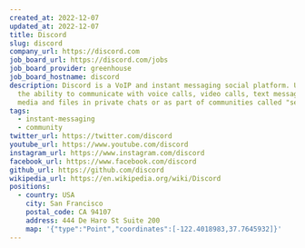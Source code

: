 ```yaml
---
created_at: 2022-12-07
updated_at: 2022-12-07
title: Discord
slug: discord
company_url: https://discord.com
job_board_url: https://discord.com/jobs
job_board_provider: greenhouse
job_board_hostname: discord
description: Discord is a VoIP and instant messaging social platform. Users have
  the ability to communicate with voice calls, video calls, text messaging,
  media and files in private chats or as part of communities called "servers".
tags:
  - instant-messaging
  - community
twitter_url: https://twitter.com/discord
youtube_url: https://www.youtube.com/discord
instagram_url: https://www.instagram.com/discord
facebook_url: https://www.facebook.com/discord
github_url: https://github.com/discord
wikipedia_url: https://en.wikipedia.org/wiki/Discord
positions:
  - country: USA
    city: San Francisco
    postal_code: CA 94107
    address: 444 De Haro St Suite 200
    map: '{"type":"Point","coordinates":[-122.4018983,37.7645932]}'
---
```

